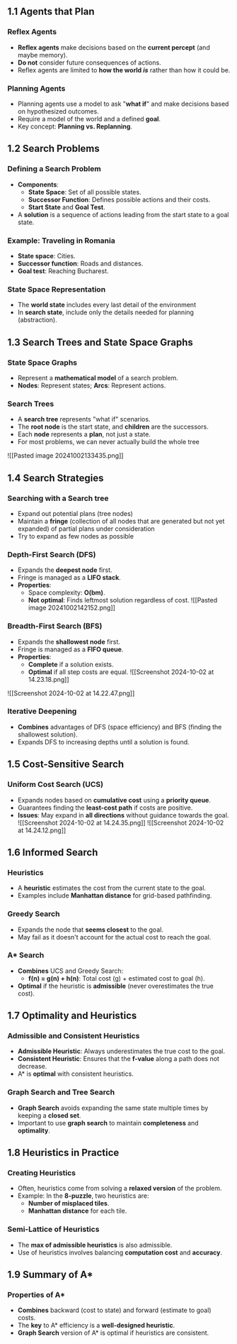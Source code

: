 ## 1.1 Agents that Plan

### Reflex Agents
- **Reflex agents** make decisions based on the **current percept** (and maybe memory).
- **Do not** consider future consequences of actions.
- Reflex agents are limited to **how the world *is*** rather than how it could be.

### Planning Agents
- Planning agents use a model to ask "**what if**" and make decisions based on hypothesized outcomes.
- Require a model of the world and a defined **goal**.
- Key concept: **Planning vs. Replanning**.

## 1.2 Search Problems

### Defining a Search Problem
- **Components**:
  - **State Space**: Set of all possible states.
  - **Successor Function**: Defines possible actions and their costs.
  - **Start State** and **Goal Test**.
- A **solution** is a sequence of actions leading from the start state to a goal state.

### Example: Traveling in Romania
- **State space**: Cities.
- **Successor function**: Roads and distances.
- **Goal test**: Reaching Bucharest.

### State Space Representation
- The **world state** includes every last detail of the environment
- In **search state**, include only the details needed for planning (abstraction).

## 1.3 Search Trees and State Space Graphs

### State Space Graphs
- Represent a **mathematical model** of a search problem.
- **Nodes**: Represent states; **Arcs**: Represent actions.
### Search Trees
- A **search tree** represents "what if" scenarios.
- The **root node** is the start state, and **children** are the successors.
- Each **node** represents a **plan**, not just a state.
- For most problems, we can never actually build the whole tree

![[Pasted image 20241002133435.png]]
## 1.4 Search Strategies
### Searching with a Search tree
- Expand out potential plans (tree nodes)
- Maintain a **fringe** (collection of all nodes that are generated but not yet expanded) of partial plans under consideration
- Try to expand as few nodes as possible
### Depth-First Search (DFS)
- Expands the **deepest node** first.
- Fringe is managed as a **LIFO stack**.
- **Properties**:
  - Space complexity: **O(bm)**.
  - **Not optimal**: Finds leftmost solution regardless of cost.
![[Pasted image 20241002142152.png]]

### Breadth-First Search (BFS)
- Expands the **shallowest node** first.
- Fringe is managed as a **FIFO queue**.
- **Properties**:
  - **Complete** if a solution exists.
  - **Optimal** if all step costs are equal.
![[Screenshot 2024-10-02 at 14.23.18.png]]

![[Screenshot 2024-10-02 at 14.22.47.png]]
### Iterative Deepening
- **Combines** advantages of DFS (space efficiency) and BFS (finding the shallowest solution).
- Expands DFS to increasing depths until a solution is found.

## 1.5 Cost-Sensitive Search

### Uniform Cost Search (UCS)
- Expands nodes based on **cumulative cost** using a **priority queue**.
- Guarantees finding the **least-cost path** if costs are positive.
- **Issues**: May expand in **all directions** without guidance towards the goal.
![[Screenshot 2024-10-02 at 14.24.35.png]]
![[Screenshot 2024-10-02 at 14.24.12.png]]

## 1.6 Informed Search

### Heuristics
- A **heuristic** estimates the cost from the current state to the goal.
- Examples include **Manhattan distance** for grid-based pathfinding.

### Greedy Search
- Expands the node that **seems closest** to the goal.
- May fail as it doesn't account for the actual cost to reach the goal.

### A* Search
- **Combines** UCS and Greedy Search:
  - **f(n) = g(n) + h(n)**: Total cost (g) + estimated cost to goal (h).
- **Optimal** if the heuristic is **admissible** (never overestimates the true cost).

## 1.7 Optimality and Heuristics

### Admissible and Consistent Heuristics
- **Admissible Heuristic**: Always underestimates the true cost to the goal.
- **Consistent Heuristic**: Ensures that the **f-value** along a path does not decrease.
- A* is **optimal** with consistent heuristics.

### Graph Search and Tree Search
- **Graph Search** avoids expanding the same state multiple times by keeping a **closed set**.
- Important to use **graph search** to maintain **completeness** and **optimality**.

## 1.8 Heuristics in Practice

### Creating Heuristics
- Often, heuristics come from solving a **relaxed version** of the problem.
- Example: In the **8-puzzle**, two heuristics are:
  - **Number of misplaced tiles**.
  - **Manhattan distance** for each tile.

### Semi-Lattice of Heuristics
- The **max of admissible heuristics** is also admissible.
- Use of heuristics involves balancing **computation cost** and **accuracy**.

## 1.9 Summary of A*

### Properties of A*
- **Combines** backward (cost to state) and forward (estimate to goal) costs.
- The **key** to A* efficiency is a **well-designed heuristic**.
- **Graph Search** version of A* is optimal if heuristics are consistent.

